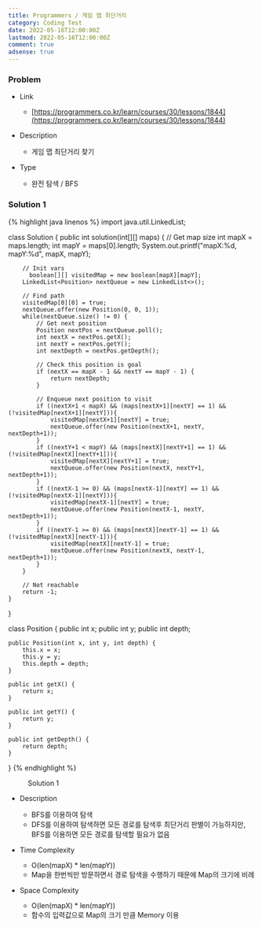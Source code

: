 ```yaml
---
title: Programmers / 게임 맵 최단거리
category: Coding Test
date: 2022-05-16T12:00:00Z
lastmod: 2022-05-16T12:00:00Z
comment: true
adsense: true
---
```


### Problem

* Link
  * [https://programmers.co.kr/learn/courses/30/lessons/1844](https://programmers.co.kr/learn/courses/30/lessons/1844)

* Description
  * 게임 맵 최단거리 찾기

* Type
  * 완전 탐색 / BFS

### Solution 1

{% highlight java linenos %}
import java.util.LinkedList;

class Solution {
    public int solution(int[][] maps) {
        // Get map size
        int mapX = maps.length;
        int mapY = maps[0].length;
        System.out.printf("mapX:%d, mapY:%d", mapX, mapY);
        
        // Init vars
    	  boolean[][] visitedMap = new boolean[mapX][mapY];
        LinkedList<Position> nextQueue = new LinkedList<>();
        
        // Find path
        visitedMap[0][0] = true;
        nextQueue.offer(new Position(0, 0, 1));
        while(nextQueue.size() != 0) {
            // Get next position
            Position nextPos = nextQueue.poll();
            int nextX = nextPos.getX();
            int nextY = nextPos.getY();
            int nextDepth = nextPos.getDepth();
            
            // Check this position is goal
           	if (nextX == mapX - 1 && nextY == mapY - 1) {
                return nextDepth;
            }
            
            // Enqueue next position to visit
            if ((nextX+1 < mapX) && (maps[nextX+1][nextY] == 1) && (!visitedMap[nextX+1][nextY])){
                visitedMap[nextX+1][nextY] = true;
                nextQueue.offer(new Position(nextX+1, nextY, nextDepth+1));
            } 
            if ((nextY+1 < mapY) && (maps[nextX][nextY+1] == 1) && (!visitedMap[nextX][nextY+1])){
                visitedMap[nextX][nextY+1] = true;
                nextQueue.offer(new Position(nextX, nextY+1, nextDepth+1));
            } 
            if ((nextX-1 >= 0) && (maps[nextX-1][nextY] == 1) && (!visitedMap[nextX-1][nextY])){
                visitedMap[nextX-1][nextY] = true;
                nextQueue.offer(new Position(nextX-1, nextY, nextDepth+1));
            } 
            if ((nextY-1 >= 0) && (maps[nextX][nextY-1] == 1) && (!visitedMap[nextX][nextY-1])){
                visitedMap[nextX][nextY-1] = true;
                nextQueue.offer(new Position(nextX, nextY-1, nextDepth+1));
            }
        }
        
        // Not reachable
        return -1;
    }
}

class Position {
    public int x;
    public int y;
    public int depth;
    
    public Position(int x, int y, int depth) {
        this.x = x;
        this.y = y;
        this.depth = depth;
    }
    
    public int getX() {
        return x;
    }
    
    public int getY() {
        return y;
    }
    
    public int getDepth() {
        return depth;
    }
}
{% endhighlight %}
<figure>
<figcaption class="caption">Solution 1</figcaption>
</figure>

* Description
  * BFS를 이용하여 탐색
  * DFS를 이용하여 탐색하면 모든 경로를 탐색후 최단거리 판별이 가능하지만, BFS를 이용하면 모든 경로를 탐색할 필요가 없음

* Time Complexity
  * O(len(mapX) * len(mapY))
  * Map을 한번씩만 방문하면서 경로 탐색을 수행하기 때문에 Map의 크기에 비례

* Space Complexity
  * O(len(mapX) * len(mapY))
  * 함수의 입력값으로 Map의 크기 만큼 Memory 이용
